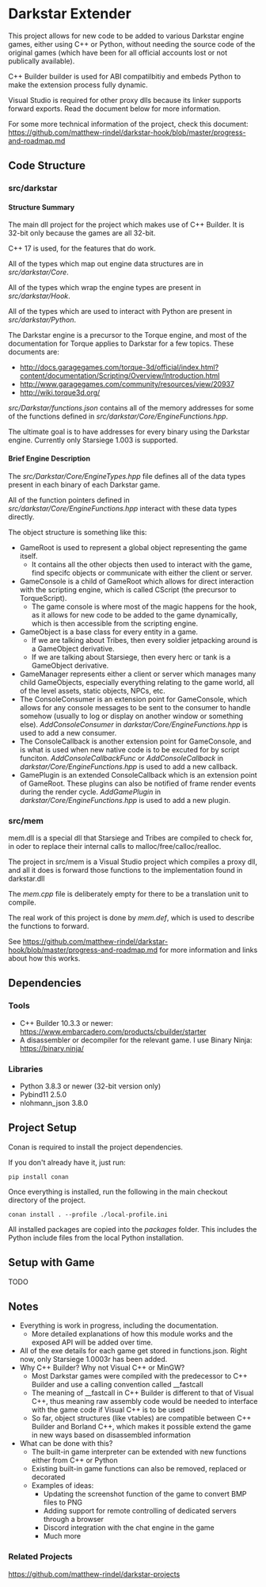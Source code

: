 # Darkstar Extender
This project allows for new code to be added to various Darkstar engine games, either using C++ or Python, without needing the source code of the original games (which have been for all official accounts lost or not publically available).

C++ Builder builder is used for ABI compatilbitiy and embeds Python to make the extension process fully dynamic.

Visual Studio is required for other proxy dlls because its linker supports forward exports. Read the document below for more information.

For some more technical information of the project, check this document: https://github.com/matthew-rindel/darkstar-hook/blob/master/progress-and-roadmap.md

## Code Structure
### src/darkstar
#### Structure Summary
The main dll project for the project which makes use of C++ Builder. It is 32-bit only because the games are all 32-bit.

C++ 17 is used, for the features that do work.

All of the types which map out engine data structures are in _src/darkstar/Core_.

All of the types which wrap the engine types are present in _src/darkstar/Hook_.

All of the types which are used to interact with Python are present in _src/darkstar/Python_.

The Darkstar engine is a precursor to the Torque engine, and most of the documentation for Torque applies to Darkstar for a few topics. These documents are:
* http://docs.garagegames.com/torque-3d/official/index.html?content/documentation/Scripting/Overview/Introduction.html
* http://www.garagegames.com/community/resources/view/20937
* http://wiki.torque3d.org/

_src/Darkstar/functions.json_ contains all of the memory addresses for some of the functions defined in _src/darkstar/Core/EngineFunctions.hpp_.

The ultimate goal is to have addresses for every binary using the Darkstar engine. Currently only Starsiege 1.003 is supported.
#### Brief Engine Description
The _src/Darkstar/Core/EngineTypes.hpp_ file defines all of the data types present in each binary of each Darkstar game.

All of the function pointers defined in _src/darkstar/Core/EngineFunctions.hpp_ interact with these data types directly.

The object structure is something like this:
* GameRoot is used to represent a global object representing the game itself.
    * It contains all the other objects then used to interact with the game, find specifc objects or communicate with either the client or server.
* GameConsole is a child of GameRoot which allows for direct interaction with the scripting engine, which is called CScript (the precursor to TorqueScript).
    * The game console is where most of the magic happens for the hook, as it allows for new code to be added to the game dynamically, which is then accessible from the scripting engine.
* GameObject is a base class for every entity in a game. 
    * If we are talking about Tribes, then every soldier jetpacking around is a GameObject derivative. 
    * If we are talking about Starsiege, then every herc or tank is a GameObject derivative.
* GameManager represents either a client or server which manages many child GameObjects, especially everything relating to the game world, all of the level assets, static objects, NPCs, etc.
* The ConsoleConsumer is an extension point for GameConsole, which allows for any console messages to be sent to the consumer to handle somehow (usually to log or display on another window or something else). _AddConsoleConsumer_ in _darkstar/Core/EngineFunctions.hpp_ is used to add a new consumer.
* The ConsoleCallback is another extension point for GameConsole, and is what is used when new native code is to be excuted for by script funciton. _AddConsoleCallbackFunc_ or _AddConsoleCallback_ in _darkstar/Core/EngineFunctions.hpp_ is used to add a new callback.
* GamePlugin is an extended ConsoleCallback which is an extension point of GameRoot. These plugins can also be notified of frame render events during the render cycle. _AddGamePlugin_ in _darkstar/Core/EngineFunctions.hpp_ is used to add a new plugin.

### src/mem
mem.dll is a special dll that Starsiege and Tribes are compiled to check for, in oder to replace their internal calls to malloc/free/calloc/realloc.

The project in src/mem is a Visual Studio project which compiles a proxy dll, and all it does is forward those functions to the implementation found in darkstar.dll

The _mem.cpp_ file is deliberately empty for there to be a translation unit to compile.

The real work of this project is done by _mem.def_, which is used to describe the functions to forward.

See https://github.com/matthew-rindel/darkstar-hook/blob/master/progress-and-roadmap.md for more information and links about how this works.

## Dependencies
### Tools
* C++ Builder 10.3.3 or newer: https://www.embarcadero.com/products/cbuilder/starter
* A disassembler or decompiler for the relevant game. I use Binary Ninja: https://binary.ninja/
### Libraries
* Python 3.8.3 or newer (32-bit version only)
* Pybind11 2.5.0
* nlohmann_json 3.8.0

## Project Setup
Conan is required to install the project dependencies.

If you don't already have it, just run:

``pip install conan``

Once everything is installed, run the following in the main checkout directory of the project.

``conan install . --profile ./local-profile.ini``

All installed packages are copied into the _packages_ folder. This includes the Python include files from the local Python installation.

## Setup with Game
TODO

## Notes
* Everything is work in progress, including the documentation.
    * More detailed explanations of how this module works and the exposed API will be added over time.
* All of the exe details for each game get stored in functions.json. Right now, only Starsiege 1.0003r has been added.
* Why C++ Builder? Why not Visual C++ or MinGW?
    * Most Darkstar games were compiled with the predecessor to C++ Builder and use a calling convention called __fastcall
    * The meaning of __fastcall in C++ Builder is different to that of Visual C++, thus meaning raw assembly code would be needed to interface with the game code if Visual C++ is to be used
    * So far, object structures (like vtables) are compatible between C++ Builder and Borland C++, which makes it possible extend the game in new ways based on disassembled information  
* What can be done with this?
    * The built-in game interpreter can be extended with new functions either from C++ or Python
    * Existing built-in game functions can also be removed, replaced or decorated
    * Examples of ideas:
        * Updating the screenshot function of the game to convert BMP files to PNG
        * Adding support for remote controlling of dedicated servers through a browser
        * Discord integration with the chat engine in the game
        * Much more

### Related Projects
https://github.com/matthew-rindel/darkstar-projects
